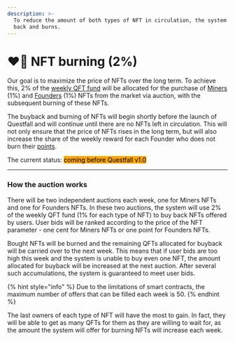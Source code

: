 ```yaml
---
description: >-
  To reduce the amount of both types of NFT in circulation, the system buys them
  back and burns.
---
```


# ❤️‍🔥 NFT burning (2%)

Our goal is to maximize the price of NFTs over the long term. To achieve this, 2% of the [weekly QFT fund](../assets/questfall-tokens-qft.md) will be allocated for the purchase of [Miners ](../assets/miners-nft.md)(1%) and [Founders](../assets/founders-nft.md) (1%) NFTs from the market via auction, with the subsequent burning of these NFTs.

The buyback and burning of NFTs will begin shortly before the launch of Questfall and will continue until there are no NFTs left in circulation. This will not only ensure that the price of NFTs rises in the long term, but will also increase the share of the weekly reward for each Founder who does not burn their [points](../assets/founders-nft.md).



The current status: <mark style="background-color:orange;">coming before Questfall v1.0</mark>&#x20;

***

### How the auction works

There will be two independent auctions each week, one for Miners NFTs and one for Founders NFTs. In these two auctions, the system will use 2% of the weekly QFT fund (1% for each type of NFT) to buy back NFTs offered by users. User bids will be ranked according to the price of the NFT parameter - one cent for Miners NFTs or one point for Founders NFTs.

Bought NFTs will be burned and the remaining QFTs allocated for buyback will be carried over to the next week. This means that if user bids are too high this week and the system is unable to buy even one NFT, the amount allocated for buyback will be increased at the next auction. After several such accumulations, the system is guaranteed to meet user bids.

{% hint style="info" %}
Due to the limitations of smart contracts, the maximum number of offers that can be filled each week is 50.
{% endhint %}

The last owners of each type of NFT will have the most to gain. In fact, they will be able to get as many QFTs for them as they are willing to wait for, as the amount the system will offer for burning NFTs will increase each week.
